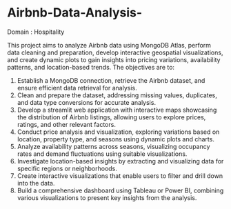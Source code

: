 # Airbnb-Data-Analysis-
Domain : Hospitality

This project aims to analyze Airbnb data using MongoDB Atlas, perform data cleaning and preparation, develop interactive geospatial visualizations, and create dynamic plots to gain insights into pricing variations, availability patterns, and location-based trends. The objectives are to:
1.	Establish a MongoDB connection, retrieve the Airbnb dataset, and ensure efficient data retrieval for analysis.
2.	Clean and prepare the dataset, addressing missing values, duplicates, and data type conversions for accurate analysis.
3.	Develop a streamlit web application with interactive maps showcasing the distribution of Airbnb listings, allowing users to explore prices, ratings, and other relevant factors.
4.	Conduct price analysis and visualization, exploring variations based on location, property type, and seasons using dynamic plots and charts.
5.	Analyze availability patterns across seasons, visualizing occupancy rates and demand fluctuations using suitable visualizations.
6.	Investigate location-based insights by extracting and visualizing data for specific regions or neighborhoods.
7.	Create interactive visualizations that enable users to filter and drill down into the data.
8.	Build a comprehensive dashboard using Tableau or Power BI, combining various visualizations to present key insights from the analysis.

